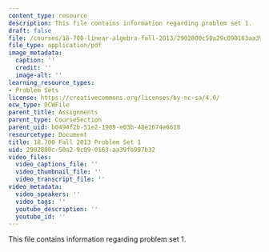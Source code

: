 ```yaml
---
content_type: resource
description: This file contains information regarding problem set 1.
draft: false
file: /courses/18-700-linear-algebra-fall-2013/2902800c50a29c090163aa39fb997b32_MIT18_700F13_ps1.pdf
file_type: application/pdf
image_metadata:
  caption: ''
  credit: ''
  image-alt: ''
learning_resource_types:
- Problem Sets
license: https://creativecommons.org/licenses/by-nc-sa/4.0/
ocw_type: OCWFile
parent_title: Assignments
parent_type: CourseSection
parent_uid: b0494f2b-51e2-1989-e03b-48e1674e6618
resourcetype: Document
title: 18.700 Fall 2013 Problem Set 1
uid: 2902800c-50a2-9c09-0163-aa39fb997b32
video_files:
  video_captions_file: ''
  video_thumbnail_file: ''
  video_transcript_file: ''
video_metadata:
  video_speakers: ''
  video_tags: ''
  youtube_description: ''
  youtube_id: ''
---
```

This file contains information regarding problem set 1.